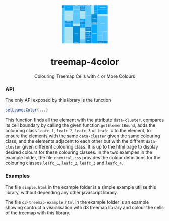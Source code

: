 <div align="center">
    <img src="https://github.com/yan073/treemap-4color/raw/main/logo.png" height="120" />
</div>
<div align="center">
    <h1>treemap-4color</h1>
    <p>Colouring Treemap Cells with 4 or More Colours</p>
</div>

### API
The only API exposed by this library is the function 

```Javascript
setLeavesColor(...)
```

This function finds all the element with the attribute ```data-cluster```, compares its cell boundary by calling the given function ```getElementBound```, adds the colouring class ```leafc_1```, ```leafc_2```, ```leafc_3``` or ```leafc_4``` to the element, to ensure the elements with the same ```data-cluster``` given the same colouring class, and the elements adjacent to each other but with the diffrent ```data-cluster``` given different colouring class. 
It is up to the html page to display desired colours for these colouring classes.
In the two examples in the example folder, the file ```chemical.css``` provides the colour definitions for the colouring classes ```leafc_1```, ```leafc_2```, ```leafc_3``` and ```leafc_4```.

### Examples
The file ```simple.html``` in the example folder is a simple example utilise this library, without depending any other javascript library.

The file ```d3-treemap-example.html``` in the example folder is an example showing contruct a visualisation with d3 treemap library and colour the cells of the treemap with this library.